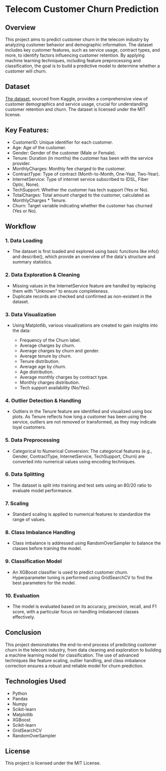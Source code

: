 # Telecom Customer Churn Prediction

## Overview
This project aims to predict customer churn in the telecom industry by analyzing customer behavior and demographic information. The dataset includes key customer features, such as service usage, contract types, and more, to identify factors influencing customer retention. By applying machine learning techniques, including feature preprocessing and classification, the goal is to build a predictive model to determine whether a customer will churn.

## Dataset
[The dataset](https://www.kaggle.com/datasets/abdullah0a/telecom-customer-churn-insights-for-analysis), sourced from Kaggle, provides a comprehensive view of customer demographics and service usage, crucial for understanding customer retention and churn. The dataset is licensed under the MIT license.

## Key Features:
- CustomerID: Unique identifier for each customer.
- Age: Age of the customer.
- Gender: Gender of the customer (Male or Female).
- Tenure: Duration (in months) the customer has been with the service provider.
- MonthlyCharges: Monthly fee charged to the customer.
- ContractType: Type of contract (Month-to-Month, One-Year, Two-Year).
- InternetService: Type of internet service subscribed to (DSL, Fiber Optic, None).
- TechSupport: Whether the customer has tech support (Yes or No).
- TotalCharges: Total amount charged to the customer, calculated as MonthlyCharges * Tenure.
- Churn: Target variable indicating whether the customer has churned (Yes or No).

## Workflow

### 1. Data Loading
- The dataset is first loaded and explored using basic functions like info() and describe(), which provide an overview of the data's structure and summary statistics.

### 2. Data Exploration & Cleaning
- Missing values in the InternetService feature are handled by replacing them with "Unknown" to ensure completeness.
- Duplicate records are checked and confirmed as non-existent in the dataset.
### 3. Data Visualization
- Using Matplotlib, various visualizations are created to gain insights into the data:

  - Frequency of the Churn label.
  - Average charges by churn.
  - Average charges by churn and gender.
  - Average tenure by churn.
  - Tenure distribution.
  - Average age by churn.
  - Age distribution.
  - Average monthly charges by contract type.
  - Monthly charges distribution.
  - Tech support availability (No/Yes).

### 4. Outlier Detection & Handling
- Outliers in the Tenure feature are identified and visualized using box plots. As Tenure reflects how long a customer has been using the service, outliers are not removed or transformed, as they may indicate loyal customers.

### 5. Data Preprocessing
- Categorical to Numerical Conversion: The categorical features (e.g., Gender, ContractType, InternetService, TechSupport, Churn) are converted into numerical values using encoding techniques.

### 6. Data Splitting
- The dataset is split into training and test sets using an 80/20 ratio to evaluate model performance.

### 7. Scaling
- Standard scaling is applied to numerical features to standardize the range of values.

### 8. Class Imbalance Handling
- Class imbalance is addressed using RandomOverSampler to balance the classes before training the model.

### 9. Classification Model
- An XGBoost classifier is used to predict customer churn. Hyperparameter tuning is performed using GridSearchCV to find the best parameters for the model.

### 10. Evaluation
- The model is evaluated based on its accuracy, precision, recall, and F1 score, with a particular focus on handling imbalanced classes effectively.

## Conclusion
This project demonstrates the end-to-end process of predicting customer churn in the telecom industry, from data cleaning and exploration to building a machine learning model for classification. The use of advanced techniques like feature scaling, outlier handling, and class imbalance correction ensures a robust and reliable model for churn prediction.

## Technologies Used
+ Python
+ Pandas
+ Numpy
+ Scikit-learn
+ Matplotlib
+ XGBoost
+ Scikit-learn
+ GridSearchCV
+ RandomOverSampler

## License
This project is licensed under the MIT License.
